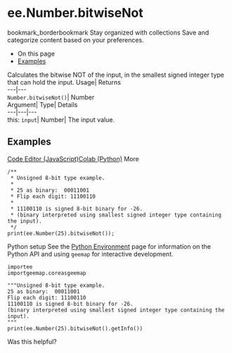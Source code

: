  
#  ee.Number.bitwiseNot
bookmark_borderbookmark Stay organized with collections  Save and categorize content based on your preferences.
  * On this page
  * [Examples](https://developers.google.com/earth-engine/apidocs/ee-number-bitwisenot#examples)


Calculates the bitwise NOT of the input, in the smallest signed integer type that can hold the input. 
Usage| Returns  
---|---  
`Number.bitwiseNot()`| Number  
Argument| Type| Details  
---|---|---  
this: `input`| Number| The input value.  
## Examples
[Code Editor (JavaScript)](https://developers.google.com/earth-engine/apidocs/ee-number-bitwisenot#code-editor-javascript-sample)[Colab (Python)](https://developers.google.com/earth-engine/apidocs/ee-number-bitwisenot#colab-python-sample) More
```
/**
 * Unsigned 8-bit type example.
 *
 * 25 as binary:  00011001
 * Flip each digit: 11100110
 *
 * 11100110 is signed 8-bit binary for -26.
 * (binary interpreted using smallest signed integer type containing the input).
 */
print(ee.Number(25).bitwiseNot());
```
Python setup
See the [ Python Environment](https://developers.google.com/earth-engine/guides/python_install) page for information on the Python API and using `geemap` for interactive development.
```
importee
importgeemap.coreasgeemap
```
```
"""Unsigned 8-bit type example.
25 as binary:  00011001
Flip each digit: 11100110
11100110 is signed 8-bit binary for -26.
(binary interpreted using smallest signed integer type containing the input).
"""
print(ee.Number(25).bitwiseNot().getInfo())
```

Was this helpful?
